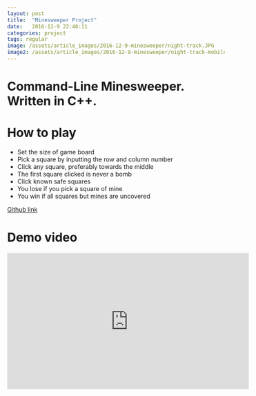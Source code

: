 ```yaml
---
layout: post
title:  "Minesweeper Project"
date:   2016-12-9 22:46:11
categories: project
tags: regular
image: /assets/article_images/2016-12-9-minesweeper/night-track.JPG
image2: /assets/article_images/2016-12-9-minesweeper/night-track-mobile.JPG
---
```


# Command-Line Minesweeper. Written in C++.

# How to play

- Set the size of game board
- Pick a square by inputting the row and column number
- Click any square, preferably towards the middle
- The first square clicked is never a bomb
- Click known safe squares
- You lose if you pick a square of mine
- You win if all squares but mines are uncovered



[Github link](https://github.com/YeWang0/Mine-sweeper)

# Demo video
<iframe width="560" height="315" src="https://www.youtube.com/embed/IOi0Z2NH95A" frameborder="0" allowfullscreen></iframe>